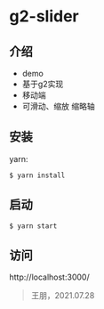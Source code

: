 # g2-slider

## 介绍

- demo
- 基于g2实现
- 移动端
- 可滑动、缩放 缩略轴

## 安装

yarn:

```shell
$ yarn install
```

## 启动

```shell
$ yarn start
```

## 访问

http://localhost:3000/


> 王朋，2021.07.28
